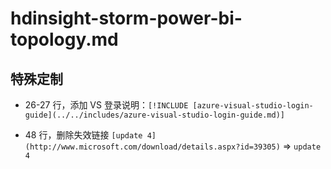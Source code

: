 # hdinsight-storm-power-bi-topology.md

## 特殊定制

* 26-27 行，添加 VS 登录说明：`[!INCLUDE [azure-visual-studio-login-guide](../../includes/azure-visual-studio-login-guide.md)]`

* 48 行，删除失效链接 `[update 4](http://www.microsoft.com/download/details.aspx?id=39305)` => `update 4`